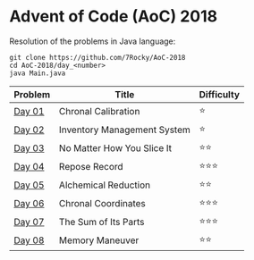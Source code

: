 # Advent of Code (AoC) 2018

Resolution of the problems in Java language:

```
git clone https://github.com/7Rocky/AoC-2018
cd AoC-2018/day_<number>
java Main.java
```

| Problem          | Title                              | Difficulty                     |
| ---------------- | ---------------------------------- | ------------------------------ |
| [Day 01](day_01) | Chronal Calibration                | :star:                         |
| [Day 02](day_02) | Inventory Management System        | :star:                         |
| [Day 03](day_03) | No Matter How You Slice It         | :star::star:                   |
| [Day 04](day_04) | Repose Record                      | :star::star::star:             |
| [Day 05](day_05) | Alchemical Reduction               | :star::star:                   |
| [Day 06](day_06) | Chronal Coordinates                | :star::star::star:             |
| [Day 07](day_07) | The Sum of Its Parts               | :star::star::star:             |
| [Day 08](day_08) | Memory Maneuver                    | :star::star:                   |

